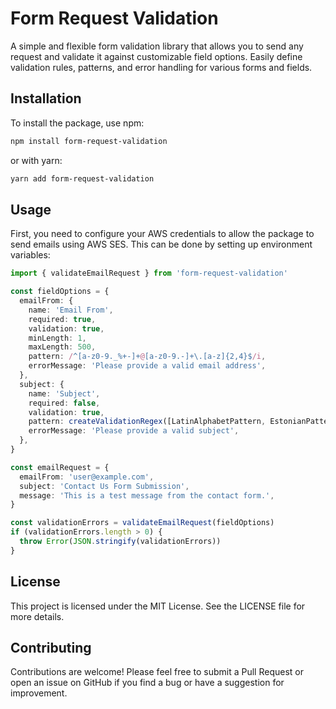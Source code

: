 # Form Request Validation

A simple and flexible form validation library that allows you to send any request and validate it against customizable field options. Easily define validation rules, patterns, and error handling for various forms and fields.

## Installation
To install the package, use npm:
```bash
npm install form-request-validation
```

or with yarn:
```bash
yarn add form-request-validation
```

## Usage
First, you need to configure your AWS credentials to allow the package to send emails using AWS SES. This can be done by setting up environment variables:
```typescript
import { validateEmailRequest } from 'form-request-validation'

const fieldOptions = {
  emailFrom: {
    name: 'Email From',
    required: true,
    validation: true,
    minLength: 1,
    maxLength: 500,
    pattern: /^[a-z0-9._%+-]+@[a-z0-9.-]+\.[a-z]{2,4}$/i,
    errorMessage: 'Please provide a valid email address',
  },
  subject: {
    name: 'Subject',
    required: false,
    validation: true,
    pattern: createValidationRegex([LatinAlphabetPattern, EstonianPattern, SpecialCharacterPattern]),
    errorMessage: 'Please provide a valid subject',
  },
}

const emailRequest = {
  emailFrom: 'user@example.com',
  subject: 'Contact Us Form Submission',
  message: 'This is a test message from the contact form.',
}

const validationErrors = validateEmailRequest(fieldOptions)
if (validationErrors.length > 0) {
  throw Error(JSON.stringify(validationErrors))
}
```

## License
This project is licensed under the MIT License. See the LICENSE file for more details.

## Contributing
Contributions are welcome! Please feel free to submit a Pull Request or open an issue on GitHub if you find a bug or have a suggestion for improvement.
